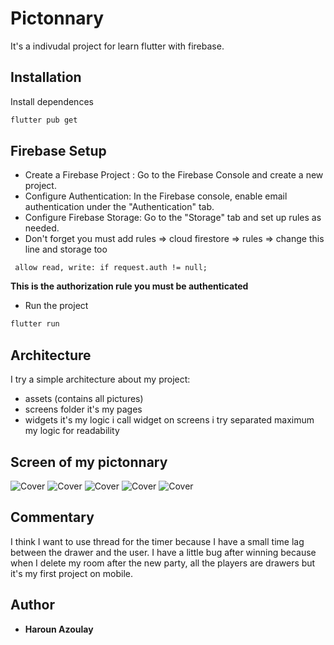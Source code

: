 # Pictonnary

It's a indivudal project for learn flutter with firebase.

## Installation

Install dependences 

```bash
flutter pub get
```

## Firebase Setup

* Create a Firebase Project : Go to the Firebase Console and create a new project.
* Configure Authentication: In the Firebase console, enable email authentication under the "Authentication" tab.
* Configure Firebase Storage: Go to the "Storage" tab and set up rules as needed.
* Don't forget you must add rules => cloud firestore => rules => change this line and storage too

``` allow read, write: if request.auth != null;``` 

**This is the authorization rule you must be authenticated** 

* Run the project

```bash
flutter run
```

## Architecture

I try a simple architecture about my project:
- assets (contains all pictures)
- screens folder it's my pages
- widgets it's my logic i call widget on screens i try separated maximum my logic for readability

## Screen of my pictonnary

![Cover](https://github.com/Haroun-Azoulay/flutter_pictonnary/blob/main/img/db.png)
![Cover](https://github.com/Haroun-Azoulay/flutter_pictonnary/blob/main/img/authentication.png)
![Cover](https://github.com/Haroun-Azoulay/flutter_pictonnary/blob/main/img/rules.png)
![Cover](https://github.com/Haroun-Azoulay/flutter_pictonnary/blob/main/img/user_player.png)
![Cover](https://github.com/Haroun-Azoulay/flutter_pictonnary/blob/main/img/victory.png)

## Commentary

I think I want to use thread for the timer because I have a small time lag between the drawer and the user. I have a little bug after winning because when I delete my room after the new party, all the players are drawers but it's my first project on mobile.


## Author

* **Haroun Azoulay** 
